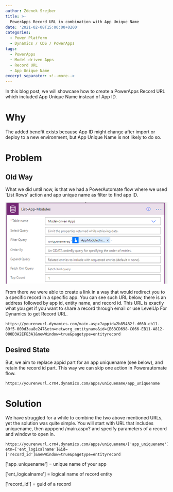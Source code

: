 ```yaml
---
author: Zdenek Srejber
title: >-
  PowerApps Record URL in combination with App Unique Name
date: '2021-02-08T15:00:00+0200'
categories:
  - Power Platform
  - Dynamics / CDS / PowerApps
tags:
  - PowerApps
  - Model-driven Apps
  - Record URL
  - App Unique Name
excerpt_separator: <!--more-->
---
```


In this blog post, we will showcase how to create a PowerApps Record URL which included App Unique Name instead of App ID.

# Why

The added benefit exists because App ID might change after import or deploy to a new environment, but App Unique Name is not likely to do so.

# Problem

 ## Old Way

What we did until now, is that we had a PowerAutomate flow where we used 'List Rows' action and app unique name as filter to find app ID.

![](/uploads/2021/02/2021-02-09-list-rows-app-id.png)

From there we were able to create a link in a way that would redirect you to a specific record in a specific app. You can see such URL below, there is an address followed by app id, entity name, and record id. This URL is exactly what you get if you want to share a record through email or use LevelUp For Dynamics to get Record URL.

```
https://yourenvurl.dynamics.com/main.aspx?appid=2b85482f-d660-eb11-89f5-000d3aa8e247&etn=networg_entityname&id={B63CD698-C066-EB11-A812-000D3A2EFE3A}&newWindow=true&pagetype=entityrecord
```

## Desired State

But, we aim to replace appid part for an app uniquename (see below), and retain the record id part. This way we can skip one action in Powerautomate flow.

```
https://yourenvurl.crm4.dynamics.com/apps/uniquename/app_uniquename
```

# Solution

We have struggled for a while to combine the two above mentioned URLs, yet the solution was quite simple. You will start with URL that includes uniquename, then apppend /main.aspx? and specify parameters of a record and window to open in.

```
https://yourenvurl.crm4.dynamics.com/apps/uniquename/['app_uniquename']/main.aspx?etn=['ent_logicalname']&id=['record_id']&newWindow=true&pagetype=entityrecord
```

['app_uniquename'] = unique name of your app

['ent_logicalname'] = logical name of record entity

['record_id'] = guid of a record